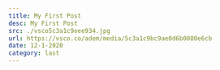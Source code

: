 ```yaml
---
title: My First Post
desc: My First Post
src: ./vsco5c3a1c9eee934.jpg
url: https://vsco.co/adem/media/5c3a1c9bc9ae0d6b0080e6cb
date: 12-1-2020
category: last
---
```

